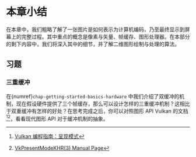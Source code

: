 # 本章小结

在本章中，我们粗略了解了一张图片是如何表示为计算机编码，乃至最终显示到屏幕上的完整过程。其中重点的概念是像素与矢量、帧缓存、图形处理器。在本部分的剩下内容中，我们将深入其中的细节，并了解二维图形绘制与处理的算法。

## 习题

### 三重缓冲

在{numref}`chap-getting-started-basics-hardware` 中我们介绍了双缓冲的机制，现在假设硬件提供了三个帧缓存，那么可以设计怎样的三重缓冲机制？这相比于双重缓冲有怎样的好处？在思考完成之后，你可以对照图形 API Vulkan 的文档[^vulkan-tutorial][^vulkan-manual]，看看现代图形 API 对于缓冲机制的抽象。

[^vulkan-tutorial]: [Vulkan 编程指南：呈现模式](https://zeromake.github.io/VulkanTutorialCN/47-%E5%91%88%E7%8E%B0%E6%A8%A1%E5%BC%8F.html)
[^vulkan-manual]: [VkPresentModeKHR(3) Manual Page](https://registry.khronos.org/vulkan/specs/1.3-extensions/man/html/VkPresentModeKHR.html)

<!-- ## 习题

## 参考文献 -->
